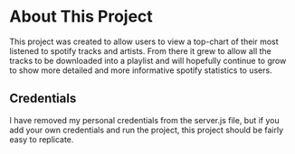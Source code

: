 # About This Project
This project was created to allow users to view a top-chart of their most listened to spotify tracks and artists. From there it grew to allow all the tracks to be downloaded into a playlist and will hopefully continue to grow to show more detailed and more informative spotify statistics to users.

## Credentials
I have removed my personal credentials from the server.js file, but if you add your own credentials and run the project, this project should be fairly easy to replicate.
